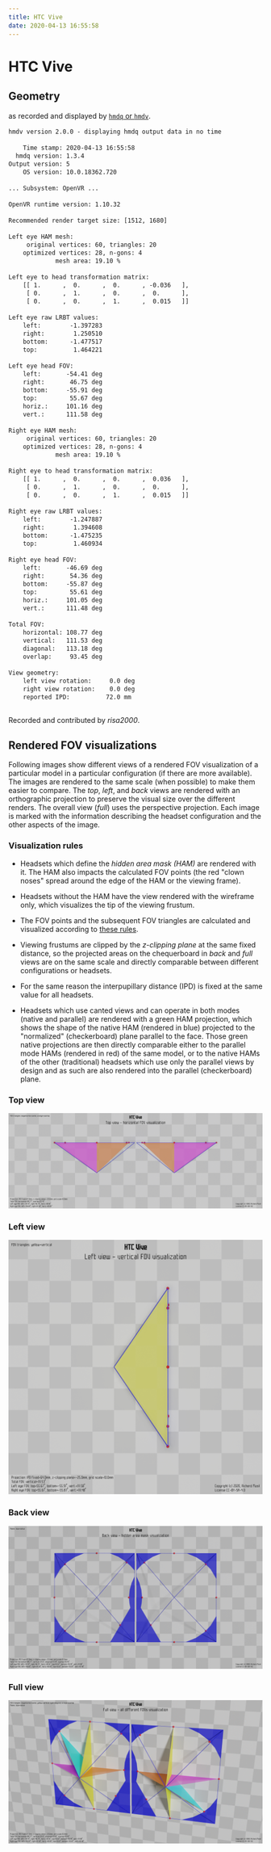 ```yaml
---
title: HTC Vive
date: 2020-04-13 16:55:58
---
```

# HTC Vive

## Geometry

as recorded and displayed by [`hmdq` or `hmdv`](https://github.com/risa2000/hmdq).
```
hmdv version 2.0.0 - displaying hmdq output data in no time

    Time stamp: 2020-04-13 16:55:58
  hmdq version: 1.3.4
Output version: 5
    OS version: 10.0.18362.720

... Subsystem: OpenVR ...

OpenVR runtime version: 1.10.32

Recommended render target size: [1512, 1680]

Left eye HAM mesh:
     original vertices: 60, triangles: 20
    optimized vertices: 28, n-gons: 4
             mesh area: 19.10 %

Left eye to head transformation matrix:
    [[ 1.      ,  0.      ,  0.      , -0.036   ],
     [ 0.      ,  1.      ,  0.      ,  0.      ],
     [ 0.      ,  0.      ,  1.      ,  0.015   ]]

Left eye raw LRBT values:
    left:        -1.397283
    right:        1.250510
    bottom:      -1.477517
    top:          1.464221

Left eye head FOV:
    left:       -54.41 deg
    right:       46.75 deg
    bottom:     -55.91 deg
    top:         55.67 deg
    horiz.:     101.16 deg
    vert.:      111.58 deg

Right eye HAM mesh:
     original vertices: 60, triangles: 20
    optimized vertices: 28, n-gons: 4
             mesh area: 19.10 %

Right eye to head transformation matrix:
    [[ 1.      ,  0.      ,  0.      ,  0.036   ],
     [ 0.      ,  1.      ,  0.      ,  0.      ],
     [ 0.      ,  0.      ,  1.      ,  0.015   ]]

Right eye raw LRBT values:
    left:        -1.247887
    right:        1.394608
    bottom:      -1.475235
    top:          1.460934

Right eye head FOV:
    left:       -46.69 deg
    right:       54.36 deg
    bottom:     -55.87 deg
    top:         55.61 deg
    horiz.:     101.05 deg
    vert.:      111.48 deg

Total FOV:
    horizontal: 108.77 deg
    vertical:   111.53 deg
    diagonal:   113.18 deg
    overlap:     93.45 deg

View geometry:
    left view rotation:     0.0 deg
    right view rotation:    0.0 deg
    reported IPD:          72.0 mm


```
Recorded and contributed by _risa2000_.

## Rendered FOV visualizations

Following images show different views of a rendered FOV visualization of a
particular model in a particular configuration (if there are more available).
The images are rendered to the same scale (when possible) to make them easier
to compare. The _top_, _left_, and _back_ views are rendered with an
orthographic projection to preserve the visual size over the different renders.
The overall view (_full_) uses the perspective projection. Each image is marked
with the information describing the headset configuration and the other aspects
of the image.

### Visualization rules

* Headsets which define the _hidden area mask (HAM)_ are rendered with it. The
  HAM also impacts the calculated FOV points (the red "clown noses" spread
  around the edge of the HAM or the viewing frame).

* Headsets without the HAM have the view rendered with the wireframe only, which
  visualizes the tip of the viewing frustum.

* The FOV points and the subsequent FOV triangles are calculated and visualized
  according to [these
  rules](https://risa2000.github.io/vrdocs/docs/hmd_fov_calculation).

* Viewing frustums are clipped by the _z-clipping plane_ at the same fixed
  distance, so the projected areas on the chequerboard in _back_ and _full_
  views are on the same scale and directly comparable between different
  configurations or headsets.

* For the same reason the interpupillary distance (IPD) is fixed at the same
  value for all headsets.

* Headsets which use canted views and can operate in both modes (native and
  parallel) are rendered with a green HAM projection, which shows the shape of
  the native HAM (rendered in blue) projected to the "normalized"
  (checkerboard) plane parallel to the face. Those green native projections are
  then directly comparable either to the parallel mode HAMs (rendered in red)
  of the same model, or to the native HAMs of the other (traditional) headsets
  which use only the parallel views by design and as such are also rendered
  into the parallel (checkerboard) plane.

### Top view
[![HTC Vive - top view](../images/Vive_Native_top.dmx.png)](../images/Vive_Native_top.dmx.png)

### Left view
[![HTC Vive - left view](../images/Vive_Native_left.dmx.png)](../images/Vive_Native_left.dmx.png)

### Back view
[![HTC Vive - back view](../images/Vive_Native_back.dmx.png)](../images/Vive_Native_back.dmx.png)

### Full view
[![HTC Vive - full view](../images/Vive_Native_over.dmx.png)](../images/Vive_Native_over.dmx.png)

